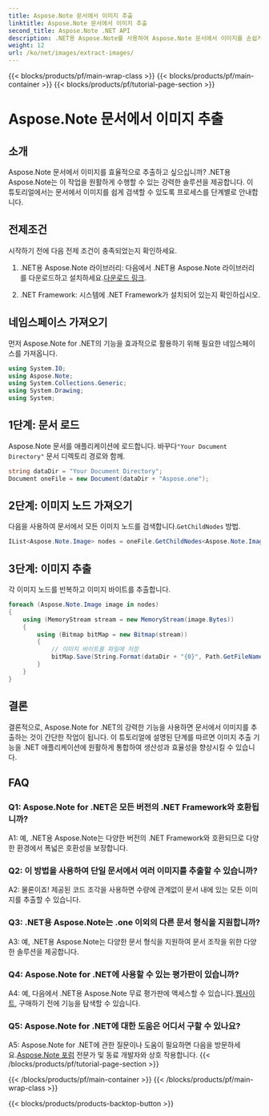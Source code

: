 ```yaml
---
title: Aspose.Note 문서에서 이미지 추출
linktitle: Aspose.Note 문서에서 이미지 추출
second_title: Aspose.Note .NET API
description: .NET용 Aspose.Note를 사용하여 Aspose.Note 문서에서 이미지를 손쉽게 추출하는 방법을 알아보세요. 이 포괄적인 튜토리얼을 통해 문서 조작 능력을 향상시키세요.
weight: 12
url: /ko/net/images/extract-images/
---
```


{{< blocks/products/pf/main-wrap-class >}}
{{< blocks/products/pf/main-container >}}
{{< blocks/products/pf/tutorial-page-section >}}

# Aspose.Note 문서에서 이미지 추출

## 소개

Aspose.Note 문서에서 이미지를 효율적으로 추출하고 싶으십니까? .NET용 Aspose.Note는 이 작업을 원활하게 수행할 수 있는 강력한 솔루션을 제공합니다. 이 튜토리얼에서는 문서에서 이미지를 쉽게 검색할 수 있도록 프로세스를 단계별로 안내합니다.

## 전제조건

시작하기 전에 다음 전제 조건이 충족되었는지 확인하세요.

1.  .NET용 Aspose.Note 라이브러리: 다음에서 .NET용 Aspose.Note 라이브러리를 다운로드하고 설치하세요.[다운로드 링크](https://releases.aspose.com/note/net/).
   
2. .NET Framework: 시스템에 .NET Framework가 설치되어 있는지 확인하십시오.

## 네임스페이스 가져오기

먼저 Aspose.Note for .NET의 기능을 효과적으로 활용하기 위해 필요한 네임스페이스를 가져옵니다.

```csharp
using System.IO;
using Aspose.Note;
using System.Collections.Generic;
using System.Drawing;
using System;
```

## 1단계: 문서 로드

 Aspose.Note 문서를 애플리케이션에 로드합니다. 바꾸다`"Your Document Directory"` 문서 디렉토리 경로와 함께.

```csharp
string dataDir = "Your Document Directory";
Document oneFile = new Document(dataDir + "Aspose.one");
```

## 2단계: 이미지 노드 가져오기

 다음을 사용하여 문서에서 모든 이미지 노드를 검색합니다.`GetChildNodes` 방법.

```csharp
IList<Aspose.Note.Image> nodes = oneFile.GetChildNodes<Aspose.Note.Image>();
```

## 3단계: 이미지 추출

각 이미지 노드를 반복하고 이미지 바이트를 추출합니다.

```csharp
foreach (Aspose.Note.Image image in nodes)
{
    using (MemoryStream stream = new MemoryStream(image.Bytes))
    {
        using (Bitmap bitMap = new Bitmap(stream))
        {
            // 이미지 바이트를 파일에 저장
            bitMap.Save(String.Format(dataDir + "{0}", Path.GetFileName(image.FileName)));
        }
    }
}
```

## 결론

결론적으로, Aspose.Note for .NET의 강력한 기능을 사용하면 문서에서 이미지를 추출하는 것이 간단한 작업이 됩니다. 이 튜토리얼에 설명된 단계를 따르면 이미지 추출 기능을 .NET 애플리케이션에 원활하게 통합하여 생산성과 효율성을 향상시킬 수 있습니다.

## FAQ

### Q1: Aspose.Note for .NET은 모든 버전의 .NET Framework와 호환됩니까?

A1: 예, .NET용 Aspose.Note는 다양한 버전의 .NET Framework와 호환되므로 다양한 환경에서 폭넓은 호환성을 보장합니다.

### Q2: 이 방법을 사용하여 단일 문서에서 여러 이미지를 추출할 수 있습니까?

A2: 물론이죠! 제공된 코드 조각을 사용하면 수량에 관계없이 문서 내에 있는 모든 이미지를 추출할 수 있습니다.

### Q3: .NET용 Aspose.Note는 .one 이외의 다른 문서 형식을 지원합니까?

A3: 예, .NET용 Aspose.Note는 다양한 문서 형식을 지원하여 문서 조작을 위한 다양한 솔루션을 제공합니다.

### Q4: Aspose.Note for .NET에 사용할 수 있는 평가판이 있습니까?

 A4: 예, 다음에서 .NET용 Aspose.Note 무료 평가판에 액세스할 수 있습니다.[웹사이트](https://releases.aspose.com/), 구매하기 전에 기능을 탐색할 수 있습니다.

### Q5: Aspose.Note for .NET에 대한 도움은 어디서 구할 수 있나요?

 A5: Aspose.Note for .NET에 관한 질문이나 도움이 필요하면 다음을 방문하세요.[Aspose.Note 포럼](https://forum.aspose.com/c/note/28) 전문가 및 동료 개발자와 상호 작용합니다.
{{< /blocks/products/pf/tutorial-page-section >}}

{{< /blocks/products/pf/main-container >}}
{{< /blocks/products/pf/main-wrap-class >}}

{{< blocks/products/products-backtop-button >}}

